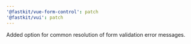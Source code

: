 ```yaml
---
'@fastkit/vue-form-control': patch
'@fastkit/vui': patch
---
```


Added option for common resolution of form validation error messages.
